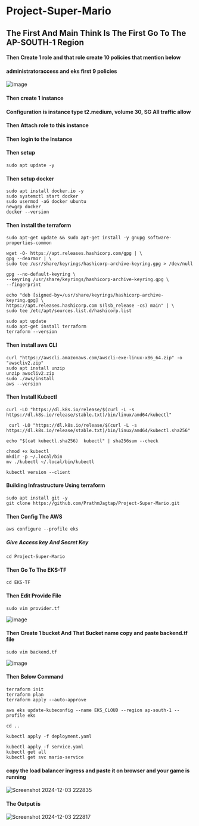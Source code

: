 # Project-Super-Mario

## The First And Main Think Is The First Go To The AP-SOUTH-1 Region



#### Then Create 1 role and that role create 10 policies that mention below
#### administratoraccess and eks first 9 policies
![image](https://github.com/user-attachments/assets/313c7a91-2a82-438e-9b8f-dace89d6a7ae)

#### Then create 1 instance 
#### Configuration is instance type t2.medium, volume 30, SG All traffic allow
#### Then Attach role to this instance
#### Then login to the Instance 

#### Then setup
````
sudo apt update -y
````
#### Then setup docker
````
sudo apt install docker.io -y
sudo systemctl start docker
sudo usermod -aG docker ubuntu
newgrp docker
docker --version
````

#### Then install the terraform 

````
sudo apt-get update && sudo apt-get install -y gnupg software-properties-common

wget -O- https://apt.releases.hashicorp.com/gpg | \
gpg --dearmor | \
sudo tee /usr/share/keyrings/hashicorp-archive-keyring.gpg > /dev/null

gpg --no-default-keyring \
--keyring /usr/share/keyrings/hashicorp-archive-keyring.gpg \
--fingerprint

echo "deb [signed-by=/usr/share/keyrings/hashicorp-archive-keyring.gpg] \
https://apt.releases.hashicorp.com $(lsb_release -cs) main" | \
sudo tee /etc/apt/sources.list.d/hashicorp.list

sudo apt update
sudo apt-get install terraform
terraform --version

````
#### Then install aws CLI 

````
curl "https://awscli.amazonaws.com/awscli-exe-linux-x86_64.zip" -o "awscliv2.zip"
sudo apt install unzip 
unzip awscliv2.zip
sudo ./aws/install
aws --version
````
#### Then Install Kubectl

````
curl -LO "https://dl.k8s.io/release/$(curl -L -s https://dl.k8s.io/release/stable.txt)/bin/linux/amd64/kubectl"
````

````
 curl -LO "https://dl.k8s.io/release/$(curl -L -s https://dl.k8s.io/release/stable.txt)/bin/linux/amd64/kubectl.sha256"
````

````
echo "$(cat kubectl.sha256)  kubectl" | sha256sum --check
````

````
chmod +x kubectl
mkdir -p ~/.local/bin
mv ./kubectl ~/.local/bin/kubectl
````

````
kubectl version --client
````

#### Building Infrastructure Using terraform
````
sudo apt install git -y
git clone https://github.com/PrathmJagtap/Project-Super-Mario.git
````
#### Then Config The AWS

````
aws configure --profile eks
````
##### Give Access key And Secret Key

````
cd Project-Super-Mario
````
#### Then Go To The EKS-TF
````
cd EKS-TF
````
#### Then Edit Provide File
````
sudo vim provider.tf
````
![image](https://github.com/user-attachments/assets/ec296550-6255-41ad-bd84-a357ce6cfba0)

#### Then Create 1 bucket And That Bucket name copy and paste backend.tf file

````
sudo vim backend.tf
````
![image](https://github.com/user-attachments/assets/cad9dfc3-36ca-4e05-92c3-3af674b1f378)

#### Then Below Command
````
terraform init
terraform plan
terraform apply --auto-approve
````
````
aws eks update-kubeconfig --name EKS_CLOUD --region ap-south-1 --profile eks
````
````
cd ..
````
````
kubectl apply -f deployment.yaml
````
````
kubectl apply -f service.yaml
kubectl get all
kubectl get svc mario-service
````
#### copy the load balancer ingress and paste it on browser and your game is running

![Screenshot 2024-12-03 222835](https://github.com/user-attachments/assets/81667746-e1f2-4b3a-a259-6a6eafa8fbfc)


#### The Output is
![Screenshot 2024-12-03 222817](https://github.com/user-attachments/assets/6b4234c6-b7cc-4ec2-aa30-7aa9274e98ec)
